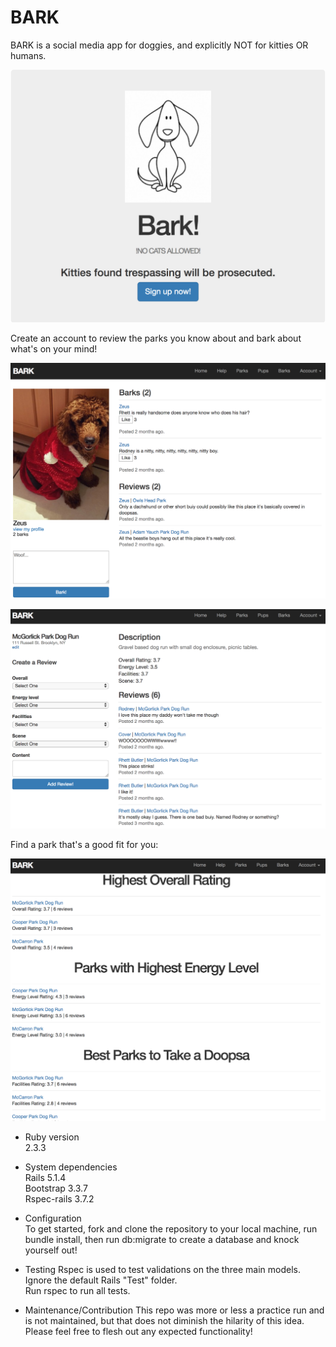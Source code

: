 # BARK
BARK is a social media app for doggies, and explicitly NOT for kitties OR humans.

![Bark_HomeScreen](app/assets/images/screenshots/home.png "Bark HomeScreen")

Create an account to review the parks you know about and bark about what's on your mind!

![Bark_Profile](app/assets/images/screenshots/profile.png "Bark Profile")

![Bark_Park](app/assets/images/screenshots/park.png "Bark Park")

Find a park that's a good fit for you:  

![Bark_Stats](app/assets/images/screenshots/stats.png "Bark Stats")

* Ruby version  
2.3.3

* System dependencies  
Rails 5.1.4  
Bootstrap 3.3.7  
Rspec-rails 3.7.2

* Configuration  
To get started, fork and clone the repository to your local machine, run bundle install, then run db:migrate to create a database and knock yourself out!

* Testing
Rspec is used to test validations on the three main models.  Ignore the default Rails "Test" folder.  
Run rspec to run all tests.

* Maintenance/Contribution
This repo was more or less a practice run and is not maintained, but that does not diminish the hilarity of this idea.  Please feel free to flesh out any expected functionality!
